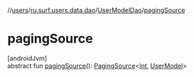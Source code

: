 //[users](../../../index.md)/[ru.surf.users.data.dao](../index.md)/[UserModelDao](index.md)/[pagingSource](paging-source.md)

# pagingSource

[androidJvm]\
abstract fun [pagingSource](paging-source.md)(): [PagingSource](https://developer.android.com/reference/kotlin/androidx/paging/PagingSource.html)&lt;[Int](https://kotlinlang.org/api/latest/jvm/stdlib/kotlin/-int/index.html), [UserModel](../../ru.surf.users.data.models/-user-model/index.md)&gt;
